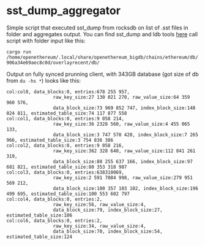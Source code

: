 # sst_dump_aggregator
Simple script that executed sst_dump from rocksdb on list of .sst files in folder and aggregates output.
You can find sst_dump and ldb tools [here](https://github.com/facebook/rocksdb/wiki/Administration-and-Data-Access-Tool)
call script with folder input like this:

`cargo run /home/openethereum/.local/share/openethereum_bigdb/chains/ethereum/db/906a34e69aec8c0d/overlayrecent/db/`


Output on fully synced prunning client, with  343GB database (got size of db from `du -hs *`) looks like this:
```
col:col0, data_blocks:0, entries:678 255 957,
                 raw_key_size:27 130 021 270, raw_value_size:64 359 960 576,
                 data_block_size:73 969 852 747, index_block_size:148 024 811, estimated_table_size:74 117 877 558
col:col1, data_blocks:0, entries:9 058 214,
                 raw_key_size:36 2328 560, raw_value_size:4 455 065 133,
                 data_block_size:3 747 570 420, index_block_size:7 265 966, estimated_table_size:3 754 836 386
col:col2, data_blocks:0, entries:9 058 216,
                 raw_key_size:362 328 640, raw_value_size:112 841 261 319,
                 data_block_size:80 255 637 166, index_block_size:97 681 821, estimated_table_size:80 353 318 987
col:col3, data_blocks:0, entries:638310069,
                 raw_key_size:2 591 7084 998, raw_value_size:279 951 569 212,
                 data_block_size:100 357 103 102, index_block_size:196 499 695, estimated_table_size:100 553 602 797
col:col4, data_blocks:0, entries:2,
                 raw_key_size:56, raw_value_size:4,
                 data_block_size:79, index_block_size:27, estimated_table_size:106
col:col6, data_blocks:0, entries:2,
                 raw_key_size:34, raw_value_size:4,
                 data_block_size:70, index_block_size:54, estimated_table_size:124
                 
```
